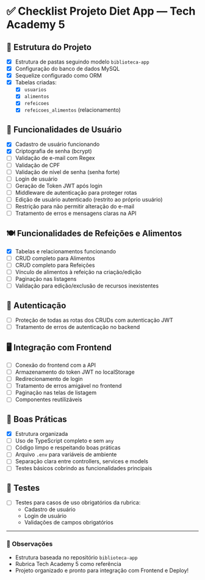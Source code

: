 # ✅ Checklist Projeto Diet App — Tech Academy 5

## 🎯 Estrutura do Projeto
- [x] Estrutura de pastas seguindo modelo `biblioteca-app`
- [x] Configuração do banco de dados MySQL
- [x] Sequelize configurado como ORM
- [x] Tabelas criadas:
  - [x] `usuarios`
  - [x] `alimentos`
  - [x] `refeicoes`
  - [x] `refeicoes_alimentos` (relacionamento)

## 👥 Funcionalidades de Usuário
- [x] Cadastro de usuário funcionando
- [x] Criptografia de senha (bcrypt)
- [ ] Validação de e-mail com Regex
- [ ] Validação de CPF
- [ ] Validação de nível de senha (senha forte)
- [ ] Login de usuário
- [ ] Geração de Token JWT após login
- [ ] Middleware de autenticação para proteger rotas
- [ ] Edição de usuário autenticado (restrito ao próprio usuário)
- [ ] Restrição para não permitir alteração do e-mail
- [ ] Tratamento de erros e mensagens claras na API

## 🍽️ Funcionalidades de Refeições e Alimentos
- [x] Tabelas e relacionamentos funcionando
- [ ] CRUD completo para Alimentos
- [ ] CRUD completo para Refeições
- [ ] Vínculo de alimentos à refeição na criação/edição
- [ ] Paginação nas listagens
- [ ] Validação para edição/exclusão de recursos inexistentes

## 🔐 Autenticação
- [ ] Proteção de todas as rotas dos CRUDs com autenticação JWT
- [ ] Tratamento de erros de autenticação no backend

## 🖥️ Integração com Frontend
- [ ] Conexão do frontend com a API
- [ ] Armazenamento do token JWT no localStorage
- [ ] Redirecionamento de login
- [ ] Tratamento de erros amigável no frontend
- [ ] Paginação nas telas de listagem
- [ ] Componentes reutilizáveis

## 🧼 Boas Práticas
- [x] Estrutura organizada
- [ ] Uso de TypeScript completo e sem `any`
- [ ] Código limpo e respeitando boas práticas
- [ ] Arquivo `.env` para variáveis de ambiente
- [ ] Separação clara entre controllers, services e models
- [ ] Testes básicos cobrindo as funcionalidades principais

## 🧪 Testes
- [ ] Testes para casos de uso obrigatórios da rubrica:
  - Cadastro de usuário
  - Login de usuário
  - Validações de campos obrigatórios

---

### 📌 Observações
- Estrutura baseada no repositório `biblioteca-app`
- Rubrica Tech Academy 5 como referência
- Projeto organizado e pronto para integração com Frontend e Deploy!
